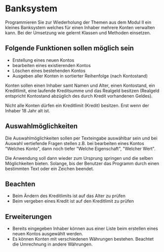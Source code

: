 # Banksystem

Programmieren Sie zur Wiederholung der Themen aus dem Modul II ein kleines Banksystem welches für einen Inhaber mehrere Konten verwalten kann. Bei der Umsetzung wie gelernt Klassen und Methoden einsetzen.

## Folgende Funktionen sollen möglich sein

* Erstellung eines neuen Kontos
* bearbeiten eines existierenden Kontos
* Löschen eines bestehenden Kontos
* Ausgeben aller Konten in sortierter Reihenfolge (nach Kontostand)

Konten sollen einen Inhaber samt Namen und Alter, einen Kontostand, ein Kreditlimit, eine laufende Kreditsumme und das Realgeld besitzen (Realgeld entspricht Kontostand abzüglich des durch Kredit vorhandenen Geldes).

Nicht alle Konten dürfen ein Kreditlimit (Kredit) besitzen. Erst wenn der Inhaber 18 Jahr alt ist.

## Auswahlmöglichkeiten

Die Auswahlmöglichkeiten sollen per Texteingabe auswählbar sein und bei Auswahl vertiefende Fragen stellen z.B. bei bearbeiten eines Kontos "Welches Konto", dann noch tiefer "Welche Eigenschaft", "Welcher Wert".

Die Anwendung soll dann wieder zum Ursprung springen und die selben Möglichkeiten bieten. Solange, bis der Benutzer das Programm durch einen bestimmten Text oder ein Zeichen beendet.

## Beachten

* Beim Ändern des Kreditlimits ist auf das Alter zu prüfen
* Beim vergeben eines Kredit ist auf den Kreditlimit zu prüfen

## Erweiterungen

* Bereits eingegeben Inhaber können aus einer Liste beim erstellen eines neuen Kontos ausgewählt werden.
* Es können Konten mit verschiedenen Währungen bestehen. Beachtet die Umrechnung in andere Währungen.
